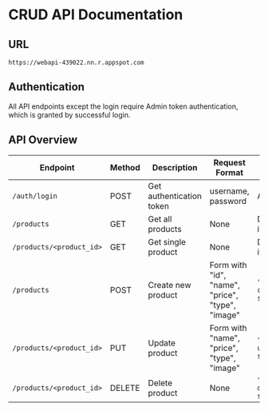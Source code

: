 # CRUD API Documentation

## URL
`https://webapi-439022.nn.r.appspot.com`

## Authentication
All API endpoints except the login require Admin token authentication, which is granted by successful login. 

## API Overview

| Endpoint | Method | Description | Request Format | Success Response | Error Response |
|----------|---------|-------------|----------------|------------------|----------------|
| `/auth/login` | POST | Get authentication token | username, password | Auth Token | `"Invalid credentials"` |
| `/products` | GET | Get all products | None | Displays all items | `"Missing Token!"` |
| `/products/<product_id>` | GET | Get single product | None | Displays one item | `"Product not found"` |
| `/products` | POST | Create new product | Form with "id", "name", "price", "type", "image" | `"Product created successfully"` | `"Missing required fields"` |
| `/products/<product_id>` | PUT | Update product | Form with "name", "price", "type", "image" | `"Product updated successfully"` | `"Product not found"` |
| `/products/<product_id>` | DELETE | Delete product | None | `"Product deleted successfully"` | `"Product not found"` |
